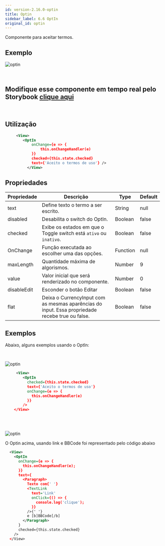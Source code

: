 ```yaml
---
id: version-2.16.0-optin
title: Optin
sidebar_label: 6.6 OptIn
original_id: optin
---
```


Componente para aceitar termos.

## Exemplo

![optin](assets/images_components/v2.0.0/optin.png)

<br>

## Modifique esse componente em tempo real pelo Storybook [clique aqui](https://ame-miniapp-components.calindra.com.br/storybook/?path=/story/intera%C3%A7%C3%B5es-optin--basic)

<br>

## Utilização

```xml
     <View>
        <OptIn
            onChange={e => {
                this.onChangeHandler(e)
            }}
            checked={this.state.checked}
            text={'Aceito o termos de uso'} />
          </View>

```

## Propriedades

| Propriedade | Descrição                                                                                       | Type     | Default |
|-------------|-------------------------------------------------------------------------------------------------|----------|---------|
| text        | Define texto o termo a ser escrito.                                                             | String   | null    |
| disabled    | Desabilita o switch do OptIn.                                                                   | Boolean  | false   |
| checked     | Exibe os estados em que o Toggle switch está `ativo` ou `inativo`.                              | Boolean  | false   |
| OnChange    | Função executada ao escolher uma das opções.                                                    | Function | null    |
| maxLength   | Quantidade máxima de algorismos.                                                                | Number   | 9       |
| value       | Valor inicial que será renderizado no componente.                                               | Number   | 0       |
| disableEdit | Esconder o botão Editar                                                                         | Boolean  | false   |
| flat        | Deixa o CurrencyInput com as mesmas aparências do input. Essa propriedade recebe true ou false. | Boolean  | false   |


## Exemplos

Abaixo, alguns exemplos usando o OptIn:

<br>

![optin](assets/images_components/v2.0.0/optin2.png)

```xml
     <View>
        <OptIn
          checked={this.state.checked}
          text={'Aceito o termos de uso'} 
          onChange={e => {
            this.onChangeHandler(e)
          }}
        />
    </View>

```
<br><br>

![optin](assets/images_components/v2.0.0/optin-link.jpg)

O Optin acima, usando link e BBCode foi representado pelo código abaixo

```xml
  <View>
    <OptIn
      onChange={e => {
        this.onChangeHandler(e);
      }}
      text={
        <Paragraph>
          Texto com{' '}
          <TextLink
            text='Link'
            onClick={() => {
              console.log('clique');
            }}
          />{' '}
          e [b]BBCode[/b]
        </Paragraph>
      }
      checked={this.state.checked}
    />
  </View>

```
